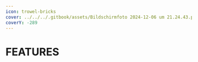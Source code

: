```yaml
---
icon: trowel-bricks
cover: ../../../.gitbook/assets/Bildschirmfoto 2024-12-06 um 21.24.43.png
coverY: -289
---
```


# FEATURES

